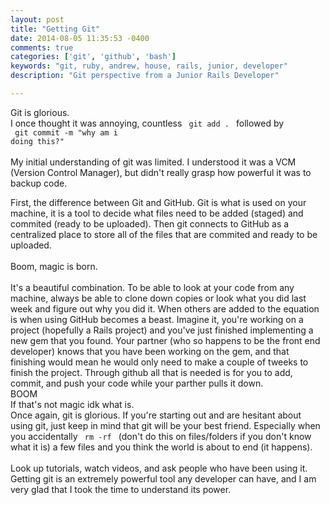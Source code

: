 ```yaml
---
layout: post
title: "Getting Git"
date: 2014-08-05 11:35:53 -0400
comments: true
categories: ['git', 'github', 'bash']
keywords: "git, ruby, andrew, house, rails, junior, developer"
description: "Git perspective from a Junior Rails Developer"

---
```

Git is glorious. <br>
I once thought it was annoying, countless <code> git add . </code> followed by<br>
<code> git commit -m "why am i doing this?" </code> <br> <br>
My initial understanding of git was limited. I understood it was a VCM (Version
  Control Manager), but didn't really grasp how powerful it was to backup code. <br>
  <!-- more -->

First, the difference between Git and GitHub. Git is what is used on your machine, it
is a tool to decide what files need to be added (staged) and commited (ready to be uploaded).
Then git connects to GitHub as a centralized place to store all of the files that are commited
and ready to be uploaded. <br>
<br> Boom, magic is born. <br><br>
It's a beautiful combination. To be able to look at your code from any machine, always
be able to clone down copies or look what you did last week and figure out why you did it.
When others are added to the equation is when using GitHub becomes a beast. Imagine it,
you're working on a project (hopefully a Rails project) and you've just finished implementing
a new gem that you found. Your partner (who so happens to be the front end developer) knows
that you have been working on the gem, and that finishing would mean he would only need to make
a couple of tweeks to finish the project. Through github all that is needed is for you to add,
commit, and push your code while your parther pulls it down. <br>
BOOM<br>
If that's not magic idk what is. <br>
Once again, git is glorious. If you're starting out and are hesitant about using git,
just keep in mind that git will be your best friend. Especially when you
accidentally <code> rm -rf </code> (don't do this on files/folders if you don't know what it is)
a few files and you think the world is about to end (it happens).<br><br>
Look up tutorials, watch videos, and ask people who have been using it.
Getting git is an extremely powerful tool any developer can have, and I am very
glad that I took the time to understand its power.

